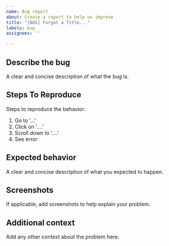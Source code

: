 ```yaml
---
name: Bug report
about: Create a report to help us improve
title: "[BUG] Forgot a Title..."
labels: bug
assignees: ''

---
```


## Describe the bug
A clear and concise description of what the bug is.

## Steps To Reproduce
Steps to reproduce the behavior:
1. Go to '...'
2. Click on '....'
3. Scroll down to '....'
4. See error

## Expected behavior 
A clear and concise description of what you expected to happen.

## Screenshots
If applicable, add screenshots to help explain your problem.

## Additional context
Add any other context about the problem here.
